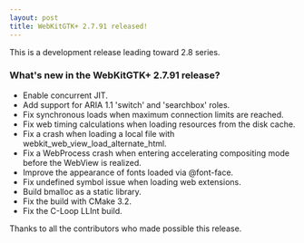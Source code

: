 ```yaml
---
layout: post
title: WebKitGTK+ 2.7.91 released!
---
```


This is a development release leading toward 2.8 series.

### What's new in the WebKitGTK+ 2.7.91 release?

 - Enable concurrent JIT.
 - Add support for ARIA 1.1 'switch' and 'searchbox' roles.
 - Fix synchronous loads when maximum connection limits are reached.
 - Fix web timing calculations when loading resources from the disk cache.
 - Fix a crash when loading a local file with webkit_web_view_load_alternate_html.
 - Fix a WebProcess crash when entering accelerating compositing mode before the
   WebView is realized.
 - Improve the appearance of fonts loaded via @font-face.
 - Fix undefined symbol issue when loading web extensions.
 - Build bmalloc as a static library.
 - Fix the build with CMake 3.2.
 - Fix the C-Loop LLInt build.

Thanks to all the contributors who made possible this release.
